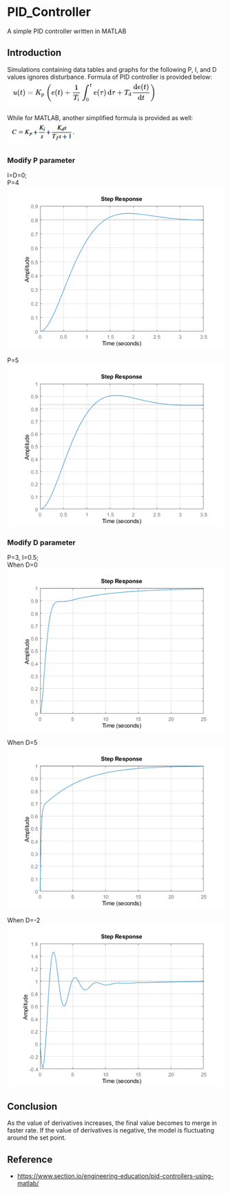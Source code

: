 # PID_Controller
A simple PID controller written in MATLAB

## Introduction
Simulations containing data tables and graphs for the following P, I, and D values ignores disturbance.
Formula of PID controller is provided below:
![](images/PID_formula.png)

While for MATLAB, another simplified formula is provided as well:
![](images/MATLAB_formula.png)

### Modify P parameter
I=D=0;\
P=4
![](images/3.a.png)

P=5
![](images/3.b.png)
### Modify D parameter
P=3, I=0.5;\
When D=0
![](images/3.c0.png)

When D=5
![](images/3.c5.png)

When D=-2
![](images/3.c-2.png)

## Conclusion
As the value of derivatives increases, the final value becomes to merge in faster rate. If the value of derivatives is negative, the model is fluctuating around the set point.
## Reference
- https://www.section.io/engineering-education/pid-controllers-using-matlab/ 

 